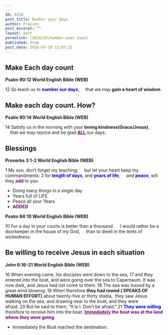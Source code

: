```yaml
---
---
ID: 6218
post_title: Number your days
author: Praison
post_excerpt: ""
layout: post
permalink: /2016/07/number-your-days/
published: true
post_date: 2016-07-30 12:07:31
---
```

<h2><strong>Make Each day count</strong></h2>
<p class="passage-display"><strong><span class="passage-display-bcv">Psalm 90:12
</span><span class="passage-display-version">World English Bible (WEB)</span></strong></p>

<div class="poetry">
<p class="line"><span id="en-WEB-15391" class="text Ps-90-12"><span class="versenum">12 </span>So teach us to <span style="color: #0000ff;"><strong>number our days</strong></span>,</span>
<span class="indent-1"><span class="indent-1-breaks">    </span><span class="text Ps-90-12">that we may<strong> gain a heart of wisdom</strong>.</span></span></p>

<h2 class="line"><strong>Make each day count. How?</strong></h2>
<p class="passage-display"><strong><span class="passage-display-bcv">Psalm 90:14
</span><span class="passage-display-version">World English Bible (WEB)</span></strong></p>

<div class="poetry">
<p class="line"><span id="en-WEB-15393" class="text Ps-90-14"><span class="versenum">14 </span>Satisfy us in the morning with your <strong>loving kindness(Grace/Jesus)</strong>,</span>
<span class="indent-1"><span class="indent-1-breaks">    </span><span class="text Ps-90-14">that we may rejoice and be glad <span style="text-decoration: underline;"><span style="color: #800080; text-decoration: underline;"><strong>ALL</strong></span></span> our days.</span></span></p>

<h2 class="line"><strong>Blessings</strong></h2>
<p class="passage-display"><strong><span class="passage-display-bcv">Proverbs 3:1-2
</span><span class="passage-display-version">World English Bible (WEB)</span></strong></p>

<div class="poetry">
<p class="line"><span class="chapter-1"><span id="en-WEB-16457" class="text Prov-3-1"><span class="chapternum">1 </span>My son, don’t forget my teaching;</span></span>
<span class="indent-1"><span class="indent-1-breaks">    </span><span class="text Prov-3-1">but let your heart keep my commandments:</span></span>
<span id="en-WEB-16458" class="text Prov-3-2"><span class="versenum">2 </span>for<span style="color: #0000ff;"><strong> length of days</strong></span>, and <span style="color: #0000ff;"><strong>years of life</strong></span>,</span>
<span class="indent-1"><span class="indent-1-breaks">    </span><span class="text Prov-3-2">and <span style="color: #0000ff;"><strong>peace</strong></span>, will they <span style="color: #800080;"><strong>add</strong></span> to you.</span></span></p>

<ul>
 	<li class="line">Doing many things in a single day</li>
 	<li class="line">Years full of LIFE</li>
 	<li class="line">Peace all your Years</li>
 	<li class="line"><span style="color: #800080;"><strong>ADDED</strong></span></li>
</ul>
</div>
<p class="passage-display"><strong><span class="passage-display-bcv">Psalm 84:10
</span><span class="passage-display-version">World English Bible (WEB)</span></strong></p>

<div class="poetry">
<p class="line"><span id="en-WEB-15270" class="text Ps-84-10"><span class="versenum">10 </span>For a day in your courts is better than a thousand.</span>
<span class="indent-1"><span class="indent-1-breaks">    </span><span class="text Ps-84-10">I would rather be a doorkeeper in the house of my God,</span></span>
<span class="indent-1"><span class="indent-1-breaks">    </span><span class="text Ps-84-10">than to dwell in the tents of wickedness.</span></span></p>

<h2 class="line"><strong>Be willing to receive Jesus in each situation</strong></h2>
<p class="passage-display"><strong><span class="passage-display-bcv">John 6:16-21
</span><span class="passage-display-version">World English Bible (WEB)</span></strong></p>
<span id="en-WEB-26274" class="text John-6-16"><span class="versenum">16 </span>When evening came, his disciples went down to the sea, </span><span id="en-WEB-26275" class="text John-6-17"><span class="versenum">17 </span>and they entered into the boat, and were going over the sea to Capernaum. It was now dark, and Jesus had not come to them. </span><span id="en-WEB-26276" class="text John-6-18"><span class="versenum">18 </span>The sea was tossed by a great wind blowing. </span><span id="en-WEB-26277" class="text John-6-19"><span class="versenum">19 </span>When therefore <strong>they had rowed ( SPEAKS OF HUMAN EFFORT)</strong> about twenty-five or thirty stadia,  they saw Jesus walking on the sea, and drawing near to the boat; and they were afraid. </span><span id="en-WEB-26278" class="text John-6-20"><span class="versenum">20 </span>But he said to them, <span class="woj">“It is I.</span> <span class="woj">Don’t be afraid.”</span> </span><span id="en-WEB-26279" class="text John-6-21"><span class="versenum">21 </span><span style="color: #0000ff;"><strong>They were willing</strong></span> therefore to receive him into the boat. <span style="color: #800080;"><strong><span style="text-decoration: underline;">Immediately</span> the boat was at the land where they were going</strong></span>.</span>
<ul>
 	<li>Immediately the Boat reached the destination.</li>
</ul>
</div>
</div>
</div>